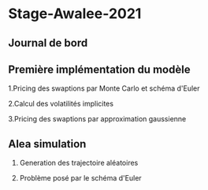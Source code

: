 # Stage-Awalee-2021
## Journal de bord

## Première implémentation du modèle 
 1.Pricing des swaptions par Monte Carlo et schéma d'Euler
 
 2.Calcul des volatilités implicites
 
 3.Pricing des swaptions par approximation gaussienne 
 
 ## Alea simulation
 1. Generation des trajectoire aléatoires
 
 2. Problème posé par le schéma d'Euler
